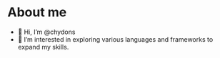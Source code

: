 # About me
- 👋 Hi, I’m @chydons
- 👀 I’m interested in exploring various languages and frameworks to expand my skills. 
